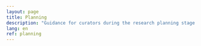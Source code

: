 ```yaml
---
layout: page
title: Planning
description: "Guidance for curators during the research planning stage."
lang: en
ref: planning
---
```


